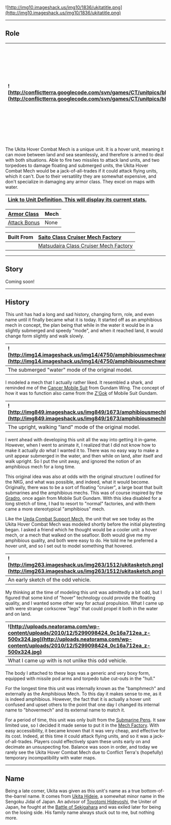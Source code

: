 ![http://img10.imageshack.us/img10/1836/ukitatitle.png](http://img10.imageshack.us/img10/1836/ukitatitle.png)


---


## Role ##

|![http://conflictterra.googlecode.com/svn/games/CT/unitpics/bhovermech.png](http://conflictterra.googlecode.com/svn/games/CT/unitpics/bhovermech.png)|Hover-equipped "mech" that is able to instantly move between land and sea.  Armed with both missiles and torpedoes.|
|:----------------------------------------------------------------------------------------------------------------------------------------------------|:------------------------------------------------------------------------------------------------------------------|

The Ukita Hover Combat Mech is a unique unit.  It is a hover unit, meaning it can move between land and sea seamlessly, and therefore is armed to deal with both situations.  Able to fire two missiles to attack land units, and two torpedoes to damage floating and submerged units, the Ukita Hover Combat Mech would be a jack-of-all-trades if it could attack flying units, which it can't.  Due to their versatility they are somewhat expensive, and don't specialize in damaging any armor class.  They excel on maps with water.

|[Link to Unit Definition.  This will display its current stats.](http://code.google.com/p/conflictterra/source/browse/games/CT/units/bhovermech.lua)|
|:---------------------------------------------------------------------------------------------------------------------------------------------------|

|[Armor Class](http://code.google.com/p/conflictterra/wiki/ArmorSystem)|Mech|
|:---------------------------------------------------------------------|:---|
|[Attack Bonus](http://code.google.com/p/conflictterra/wiki/ArmorSystem)|None|

|Built From|[Saito Class Cruiser Mech Factory](http://code.google.com/p/conflictterra/wiki/NKGSaitoClassCruiser)|
|:---------|:---------------------------------------------------------------------------------------------------|
|  |[Matsudaira Class Cruiser Mech Factory](http://code.google.com/p/conflictterra/wiki/NKGMatsudairaClassCruiser)|


---


## Story ##
Coming soon!


---


## History ##
This unit has had a long and sad history, changing form, role, and even name until it finally became what it is today.  It started off as an amphibious mech in concept, the plan being that while in the water it would be in a slightly submerged and speedy "mode", and when it reached land, it would change form slightly and walk slowly.

|![http://img14.imageshack.us/img14/4750/amphibiousmechwater.png](http://img14.imageshack.us/img14/4750/amphibiousmechwater.png)|
|:------------------------------------------------------------------------------------------------------------------------------|
|The submerged "water" mode of the original model.|

I modeled a mech that I actually rather liked.  It resembled a shark, and reminded me of the [Cancer Mobile Suit](http://en.wikipedia.org/wiki/List_of_Mobile_Suit_Gundam_Wing_mobile_units#OZ-08MMS_Cancer) from Gundam Wing.  The concept of how it was to function also came from the [Z'Gok](http://en.wikipedia.org/wiki/List_of_Mobile_Suit_Gundam_mobile_weapons#Z.27Gok) of Mobile Suit Gundam.

|![http://img849.imageshack.us/img849/1673/amphibiousmechland.png](http://img849.imageshack.us/img849/1673/amphibiousmechland.png)|
|:--------------------------------------------------------------------------------------------------------------------------------|
|The upright, walking "land" mode of the original model.|

I went ahead with developing this unit all the way into getting it in-game.  However, when I went to animate it, I realized that I did not know how to make it actually _do_ what I wanted it to.  There was no easy way to make a unit appear submerged in the water, and then while on land, alter itself and walk upright.  So I put the unit away, and ignored the notion of an amphibious mech for a long time.

This original idea was also at odds with the original structure I outlined for the NKG, and what was possible, and indeed, what it would become.  Originally, there was to be a sort of floating "cruiser", a large boat that built submarines and the amphibious mechs.  This was of course inspired by the [Gradro](http://en.wikipedia.org/wiki/List_of_Mobile_Suit_Gundam_mobile_weapons#Gradro), once again from Mobile Suit Gundam.  With this idea disabled for a long stretch of time, I had to resort to "normal" factories, and with them came a more stereotypical "amphibious" mech.

Like the [Ueda Combat Support Mech](http://code.google.com/p/conflictterra/wiki/NKGUedaCombatSupportMech), the unit that we see today as the Ukita Hover Combat Mech was modeled shortly before the initial playtesting began.  I asked a friend which he thought would be a cooler unit:  a hover mech, or a mech that walked on the seafloor.  Both would give me my amphibious quality, and both were easy to do.  He told me he preferred a hover unit, and so I set out to model something that hovered.

|![http://img263.imageshack.us/img263/1512/ukitasketch.png](http://img263.imageshack.us/img263/1512/ukitasketch.png)|
|:------------------------------------------------------------------------------------------------------------------|
|An early sketch of the odd vehicle.|

My thinking at the time of modeling this unit was admittedly a bit odd, but I figured that some kind of "hover" technology could provide the floating quality, and I wanted some other way for actual propulsion.  What I came up with were strange corkscrew "legs" that could propel it both in the water and on land.

|![http://uploads.neatorama.com/wp-content/uploads/2010/12/5299098424_0c16a712ea_z-500x324.jpg](http://uploads.neatorama.com/wp-content/uploads/2010/12/5299098424_0c16a712ea_z-500x324.jpg)|
|:------------------------------------------------------------------------------------------------------------------------------------------------------------------------------------------|
|What I came up with is not unlike this odd vehicle.|

The body I attached to these legs was a generic and very boxy form, equipped with missile pod arms and torpedo tube cut-outs in the "hull."

For the longest time this unit was internally known as the "bamphmech" and externally as the Amphibious Mech.  To this day it makes sense to me, as it is indeed amphibious.  However, the fact that it is actually a hover unit confused and upset others to the point that one day I changed its internal name to "bhovermech" and its external name to match it.

For a period of time, this unit was only built from the [Submarine Pens](http://code.google.com/p/conflictterra/wiki/NKGSubmarinePens).  It saw limited use, so I decided it made sense to put it in the [Mech Factory](http://code.google.com/p/conflictterra/wiki/NKGMechFactory).  With easy accessibility, it became known that it was very cheap, and effective for its cost.  Indeed, at this time it could attack flying units, and so it was a jack-of-all-trades.  Players could effectively spam these units early on and decimate an unsuspecting foe.  Balance was soon in order, and today we rarely see the Ukita Hover Combat Mech due to Conflict Terra's (hopefully) temporary incompatibility with water maps.


---


## Name ##
Being a late comer, Ukita was given as this unit's name as a true bottom-of-the-barrel name.  It comes from [Ukita Hideie](http://en.wikipedia.org/wiki/Ukita_Hideie), a somewhat minor name in the Sengoku Jidai of Japan.  An advisor of [Toyotomi Hideyoshi](http://en.wikipedia.org/wiki/Hideyoshi), the Uniter of Japan, he fought at the [Battle of Sekigahara](http://en.wikipedia.org/wiki/Sekigahara) and was exiled later for being on the losing side.  His family name always stuck out to me, but nothing more.